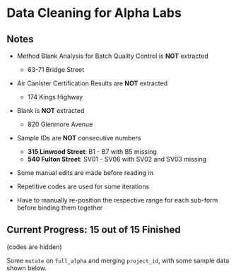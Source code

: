 Data Cleaning for Alpha Labs
================

## Notes

- Method Blank Analysis for Batch Quality Control is **NOT** extracted

  - 63-71 Bridge Street

- Air Canister Certification Results are **NOT** extracted

  - 174 Kings Highway

- Blank is **NOT** extracted

  - 820 Glenmore Avenue

- Sample IDs are **NOT** consecutive numbers

  - **315 Linwood Street**: B1 - B7 with B5 missing
  - **540 Fulton Street**: SV01 - SV06 with SV02 and SV03 missing

- Some manual edits are made before reading in

- Repetitive codes are used for some iterations

- Have to manually re-position the respective range for each sub-form
  before binding them together

## Current Progress: 15 out of 15 Finished

(codes are hidden)

Some `mutate` on `full_alpha` and merging `project_id`, with some sample
data shown below.
